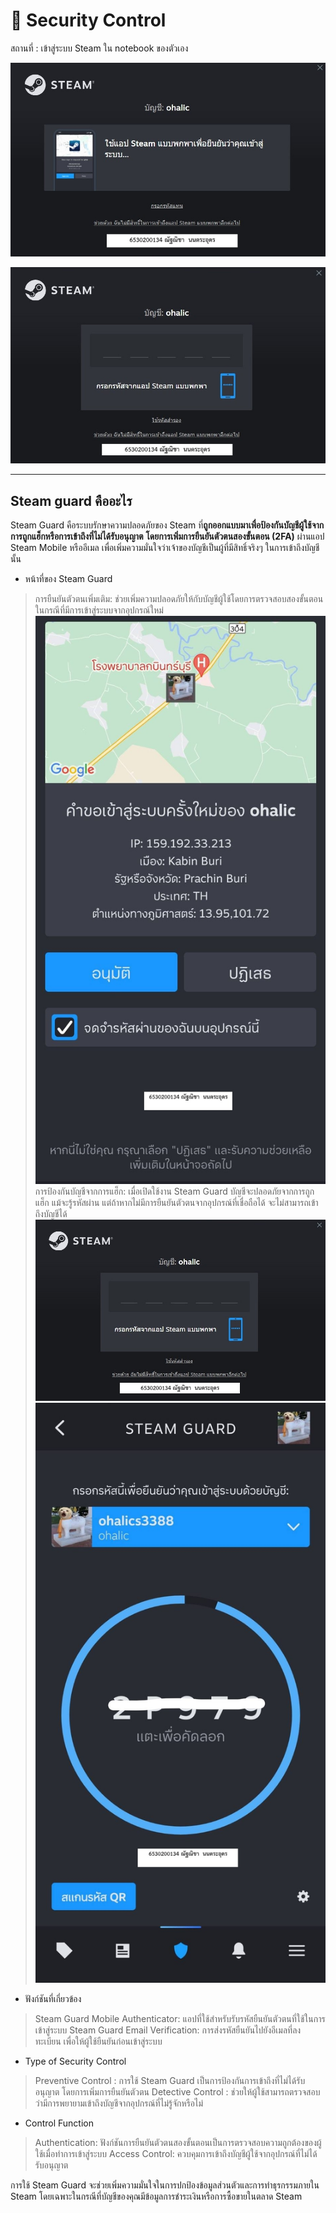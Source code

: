 # 🔐 Security Control

สถานที่ : เข้าสู่ระบบ Steam ใน notebook ของตัวเอง

![SecCon1](picture_github/sec_control1.jpg)

![SecCon2](picture_github/sec_control4.jpg)

---

## Steam guard คืออะไร
Steam Guard คือระบบรักษาความปลอดภัยของ Steam ที่**ถูกออกแบบมาเพื่อป้องกันบัญชีผู้ใช้จากการถูกแฮ็กหรือการเข้าถึงที่ไม่ได้รับอนุญาต** **โดยการเพิ่มการยืนยันตัวตนสองขั้นตอน (2FA)** ผ่านแอป Steam Mobile หรืออีเมล เพื่อเพิ่มความมั่นใจว่าเจ้าของบัญชีเป็นผู้ที่มีสิทธิ์จริงๆ ในการเข้าถึงบัญชีนั้น

-  หน้าที่ของ Steam Guard
  > การยืนยันตัวตนเพิ่มเติม: ช่วยเพิ่มความปลอดภัยให้กับบัญชีผู้ใช้โดยการตรวจสอบสองขั้นตอน ในกรณีที่มีการเข้าสู่ระบบจากอุปกรณ์ใหม่
![SecCon3](picture_github/sec_control5.jpg)
  > การป้องกันบัญชีจากการแฮ็ก: เมื่อเปิดใช้งาน Steam Guard บัญชีจะปลอดภัยจากการถูกแฮ็ก แม้จะรู้รหัสผ่าน แต่ถ้าหากไม่มีการยืนยันตัวตนจากอุปกรณ์ที่เชื่อถือได้ จะไม่สามารถเข้าถึงบัญชีได้
![SecCon4](picture_github/sec_control4.jpg)
![SecCon5](picture_github/sec_control3.jpg)
  
-  ฟังก์ชันที่เกี่ยวข้อง
  > Steam Guard Mobile Authenticator: แอปที่ใช้สำหรับรับรหัสยืนยันตัวตนที่ใช้ในการเข้าสู่ระบบ
  > Steam Guard Email Verification: การส่งรหัสยืนยันไปยังอีเมลที่ลงทะเบียน เพื่อให้ผู้ใช้ยืนยันก่อนเข้าสู่ระบบ
  
-  Type of Security Control 
  > Preventive Control : การใช้ Steam Guard เป็นการป้องกันการเข้าถึงที่ไม่ได้รับอนุญาต โดยการเพิ่มการยืนยันตัวตน
  > Detective Control : ช่วยให้ผู้ใช้สามารถตรวจสอบว่ามีการพยายามเข้าถึงบัญชีจากอุปกรณ์ที่ไม่รู้จักหรือไม่
  
-  Control Function 
  > Authentication: ฟังก์ชันการยืนยันตัวตนสองขั้นตอนเป็นการตรวจสอบความถูกต้องของผู้ใช้เมื่อทำการเข้าสู่ระบบ
  > Access Control: ควบคุมการเข้าถึงบัญชีผู้ใช้จากอุปกรณ์ที่ไม่ได้รับอนุญาต
    
การใช้ Steam Guard จะช่วยเพิ่มความมั่นใจในการปกป้องข้อมูลส่วนตัวและการทำธุรกรรมภายใน Steam โดยเฉพาะในกรณีที่บัญชีของคุณมีข้อมูลการชำระเงินหรือการซื้อขายในตลาด Steam
